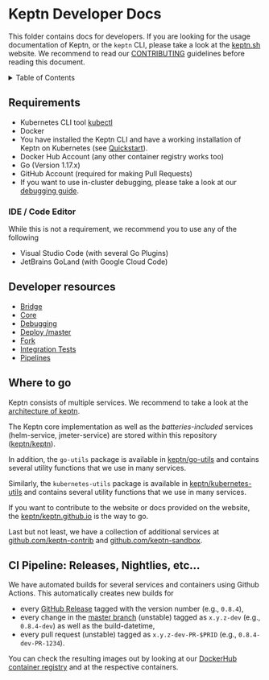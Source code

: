# Keptn Developer Docs

This folder contains docs for developers. If you are looking for the usage documentation of Keptn, or the `keptn` CLI,
please take a look at the [keptn.sh](https://keptn.sh/docs/) website.
We recommend to read our [CONTRIBUTING](../CONTRIBUTING.md) guidelines before reading this document.

<details>
<summary>Table of Contents</summary>

<!-- toc -->

- [Requirements](#requirements)
  * [IDE / Code Editor](#ide--code-editor)
- [Developer resources](#developer-resources)
- [Where to go](#where-to-go)
- [CI Pipeline: Releases, Nightlies, etc...](#ci-pipeline-releases-nightlies-etc)

<!-- tocstop -->

</details>

## Requirements

* Kubernetes CLI tool [kubectl](https://kubernetes.io/docs/tasks/tools/install-kubectl/)
* Docker
* You have installed the Keptn CLI and have a working installation of Keptn on Kubernetes (see [Quickstart](https://keptn.sh/docs/quickstart/)).
* Docker Hub Account (any other container registry works too)
* Go (Version 1.17.x)
* GitHub Account (required for making Pull Requests)
* If you want to use in-cluster debugging, please take a look at our [debugging guide](debugging.md).

### IDE / Code Editor

While this is not a requirement, we recommend you to use any of the following

* Visual Studio Code (with several Go Plugins)
* JetBrains GoLand (with Google Cloud Code)

## Developer resources

- [Bridge](./bridge.md)
- [Core](./core.md)
- [Debugging](./debugging.md)
- [Deploy /master](./install_master.md)
- [Fork](./fork.md)
- [Integration Tests](./integration_tests.md)
- [Pipelines](./pipelines.md)

## Where to go

Keptn consists of multiple services. We recommend to take a look at the
[architecture of keptn](https://keptn.sh/docs/concepts/architecture/).

The Keptn core implementation as well as the *batteries-included* services (helm-service, jmeter-service) are stored
 within this repository ([keptn/keptn](https://github.com/keptn/keptn)).

In addition, the `go-utils` package is available in [keptn/go-utils](https://github.com/keptn/go-utils/) and contains
 several utility functions that we use in many services.

Similarly, the `kubernetes-utils` package is available in [keptn/kubernetes-utils](https://github.com/keptn/kubernetes-utils/)
 and contains several utility functions that we use in many services.

If you want to contribute to the website or docs provided on the website, the
 [keptn/keptn.github.io](https://github.com/keptn/keptn.github.io/) is the way to go.

Last but not least, we have a collection of additional services at [github.com/keptn-contrib](https://github.com/keptn-contrib)
and [github.com/keptn-sandbox](https://github.com/keptn-sandbox).

## CI Pipeline: Releases, Nightlies, etc...

We have automated builds for several services and containers using Github Actions. This automatically creates new builds for

* every [GitHub Release](https://github.com/keptn/keptn/releases) tagged with the version number (e.g., `0.8.4`),
* every change in the [master branch](https://github.com/keptn/keptn/tree/master) (unstable) tagged as `x.y.z-dev` (e.g., `0.8.4-dev`) as
  well as the build-datetime,
* every pull request (unstable) tagged as `x.y.z-dev-PR-$PRID` (e.g., `0.8.4-dev-PR-1234`).


You can check the resulting images out by looking at our [DockerHub container registry](https://hub.docker.com/u/keptn)
 and at the respective containers.
